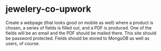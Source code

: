 # jewelery-co-upwork

Create a webpage (that looks good on mobile as well) where a product is chosen, a series of fields is filled out, and a PDF is produced. One of the fields will be an email and the PDF should be mailed there. This site should be password protected. Fields should be stored to MongoDB as well as users, of course.
